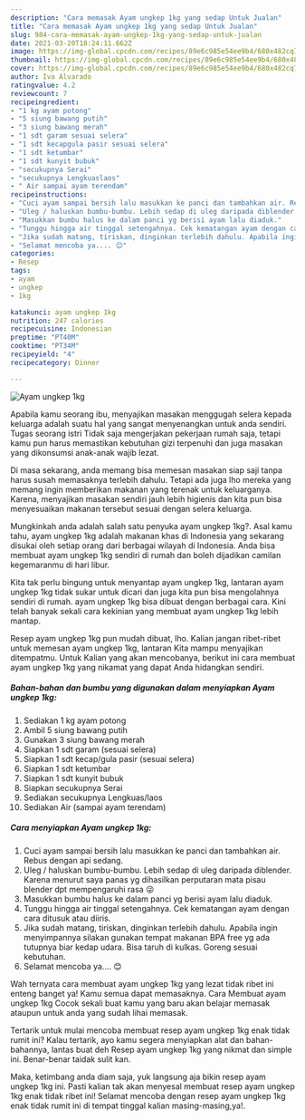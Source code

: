 ```yaml
---
description: "Cara memasak Ayam ungkep 1kg yang sedap Untuk Jualan"
title: "Cara memasak Ayam ungkep 1kg yang sedap Untuk Jualan"
slug: 984-cara-memasak-ayam-ungkep-1kg-yang-sedap-untuk-jualan
date: 2021-03-20T18:24:11.662Z
image: https://img-global.cpcdn.com/recipes/89e6c985e54ee9b4/680x482cq70/ayam-ungkep-1kg-foto-resep-utama.jpg
thumbnail: https://img-global.cpcdn.com/recipes/89e6c985e54ee9b4/680x482cq70/ayam-ungkep-1kg-foto-resep-utama.jpg
cover: https://img-global.cpcdn.com/recipes/89e6c985e54ee9b4/680x482cq70/ayam-ungkep-1kg-foto-resep-utama.jpg
author: Iva Alvarado
ratingvalue: 4.2
reviewcount: 7
recipeingredient:
- "1 kg ayam potong"
- "5 siung bawang putih"
- "3 siung bawang merah"
- "1 sdt garam sesuai selera"
- "1 sdt kecapgula pasir sesuai selera"
- "1 sdt ketumbar"
- "1 sdt kunyit bubuk"
- "secukupnya Serai"
- "secukupnya Lengkuaslaos"
- " Air sampai ayam terendam"
recipeinstructions:
- "Cuci ayam sampai bersih lalu masukkan ke panci dan tambahkan air. Rebus dengan api sedang."
- "Uleg / haluskan bumbu-bumbu. Lebih sedap di uleg daripada diblender. Karena menurut saya panas yg dihasilkan perputaran mata pisau blender dpt mempengaruhi rasa 😜"
- "Masukkan bumbu halus ke dalam panci yg berisi ayam lalu diaduk."
- "Tunggu hingga air tinggal setengahnya. Cek kematangan ayam dengan cara ditusuk atau diiris."
- "Jika sudah matang, tiriskan, dinginkan terlebih dahulu. Apabila ingin menyimpannya silakan gunakan tempat makanan BPA free yg ada tutupnya biar kedap udara. Bisa taruh di kulkas. Goreng sesuai kebutuhan."
- "Selamat mencoba ya.... 😊"
categories:
- Resep
tags:
- ayam
- ungkep
- 1kg

katakunci: ayam ungkep 1kg 
nutrition: 247 calories
recipecuisine: Indonesian
preptime: "PT40M"
cooktime: "PT34M"
recipeyield: "4"
recipecategory: Dinner

---
```



![Ayam ungkep 1kg](https://img-global.cpcdn.com/recipes/89e6c985e54ee9b4/680x482cq70/ayam-ungkep-1kg-foto-resep-utama.jpg)

Apabila kamu seorang ibu, menyajikan masakan menggugah selera kepada keluarga adalah suatu hal yang sangat menyenangkan untuk anda sendiri. Tugas seorang istri Tidak saja mengerjakan pekerjaan rumah saja, tetapi kamu pun harus memastikan kebutuhan gizi terpenuhi dan juga masakan yang dikonsumsi anak-anak wajib lezat.

Di masa  sekarang, anda memang bisa memesan masakan siap saji tanpa harus susah memasaknya terlebih dahulu. Tetapi ada juga lho mereka yang memang ingin memberikan makanan yang terenak untuk keluarganya. Karena, menyajikan masakan sendiri jauh lebih higienis dan kita pun bisa menyesuaikan makanan tersebut sesuai dengan selera keluarga. 



Mungkinkah anda adalah salah satu penyuka ayam ungkep 1kg?. Asal kamu tahu, ayam ungkep 1kg adalah makanan khas di Indonesia yang sekarang disukai oleh setiap orang dari berbagai wilayah di Indonesia. Anda bisa membuat ayam ungkep 1kg sendiri di rumah dan boleh dijadikan camilan kegemaranmu di hari libur.

Kita tak perlu bingung untuk menyantap ayam ungkep 1kg, lantaran ayam ungkep 1kg tidak sukar untuk dicari dan juga kita pun bisa mengolahnya sendiri di rumah. ayam ungkep 1kg bisa dibuat dengan berbagai cara. Kini telah banyak sekali cara kekinian yang membuat ayam ungkep 1kg lebih mantap.

Resep ayam ungkep 1kg pun mudah dibuat, lho. Kalian jangan ribet-ribet untuk memesan ayam ungkep 1kg, lantaran Kita mampu menyajikan ditempatmu. Untuk Kalian yang akan mencobanya, berikut ini cara membuat ayam ungkep 1kg yang nikamat yang dapat Anda hidangkan sendiri.

<!--inarticleads1-->

##### Bahan-bahan dan bumbu yang digunakan dalam menyiapkan Ayam ungkep 1kg:

1. Sediakan 1 kg ayam potong
1. Ambil 5 siung bawang putih
1. Gunakan 3 siung bawang merah
1. Siapkan 1 sdt garam (sesuai selera)
1. Siapkan 1 sdt kecap/gula pasir (sesuai selera)
1. Siapkan 1 sdt ketumbar
1. Siapkan 1 sdt kunyit bubuk
1. Siapkan secukupnya Serai
1. Sediakan secukupnya Lengkuas/laos
1. Sediakan  Air (sampai ayam terendam)




<!--inarticleads2-->

##### Cara menyiapkan Ayam ungkep 1kg:

1. Cuci ayam sampai bersih lalu masukkan ke panci dan tambahkan air. Rebus dengan api sedang.
1. Uleg / haluskan bumbu-bumbu. Lebih sedap di uleg daripada diblender. Karena menurut saya panas yg dihasilkan perputaran mata pisau blender dpt mempengaruhi rasa 😜
1. Masukkan bumbu halus ke dalam panci yg berisi ayam lalu diaduk.
1. Tunggu hingga air tinggal setengahnya. Cek kematangan ayam dengan cara ditusuk atau diiris.
1. Jika sudah matang, tiriskan, dinginkan terlebih dahulu. Apabila ingin menyimpannya silakan gunakan tempat makanan BPA free yg ada tutupnya biar kedap udara. Bisa taruh di kulkas. Goreng sesuai kebutuhan.
1. Selamat mencoba ya.... 😊




Wah ternyata cara membuat ayam ungkep 1kg yang lezat tidak ribet ini enteng banget ya! Kamu semua dapat memasaknya. Cara Membuat ayam ungkep 1kg Cocok sekali buat kamu yang baru akan belajar memasak ataupun untuk anda yang sudah lihai memasak.

Tertarik untuk mulai mencoba membuat resep ayam ungkep 1kg enak tidak rumit ini? Kalau tertarik, ayo kamu segera menyiapkan alat dan bahan-bahannya, lantas buat deh Resep ayam ungkep 1kg yang nikmat dan simple ini. Benar-benar taidak sulit kan. 

Maka, ketimbang anda diam saja, yuk langsung aja bikin resep ayam ungkep 1kg ini. Pasti kalian tak akan menyesal membuat resep ayam ungkep 1kg enak tidak ribet ini! Selamat mencoba dengan resep ayam ungkep 1kg enak tidak rumit ini di tempat tinggal kalian masing-masing,ya!.


